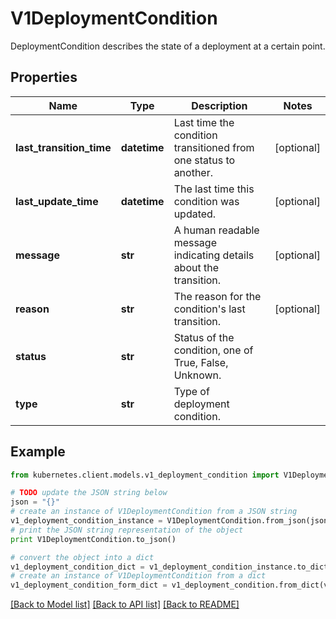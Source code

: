 # V1DeploymentCondition

DeploymentCondition describes the state of a deployment at a certain point.

## Properties
Name | Type | Description | Notes
------------ | ------------- | ------------- | -------------
**last_transition_time** | **datetime** | Last time the condition transitioned from one status to another. | [optional] 
**last_update_time** | **datetime** | The last time this condition was updated. | [optional] 
**message** | **str** | A human readable message indicating details about the transition. | [optional] 
**reason** | **str** | The reason for the condition&#39;s last transition. | [optional] 
**status** | **str** | Status of the condition, one of True, False, Unknown. | 
**type** | **str** | Type of deployment condition. | 

## Example

```python
from kubernetes.client.models.v1_deployment_condition import V1DeploymentCondition

# TODO update the JSON string below
json = "{}"
# create an instance of V1DeploymentCondition from a JSON string
v1_deployment_condition_instance = V1DeploymentCondition.from_json(json)
# print the JSON string representation of the object
print V1DeploymentCondition.to_json()

# convert the object into a dict
v1_deployment_condition_dict = v1_deployment_condition_instance.to_dict()
# create an instance of V1DeploymentCondition from a dict
v1_deployment_condition_form_dict = v1_deployment_condition.from_dict(v1_deployment_condition_dict)
```
[[Back to Model list]](../README.md#documentation-for-models) [[Back to API list]](../README.md#documentation-for-api-endpoints) [[Back to README]](../README.md)


